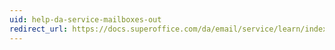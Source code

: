 ```yaml
---
uid: help-da-service-mailboxes-out
redirect_url: https://docs.superoffice.com/da/email/service/learn/index.html#email-out
---
```

